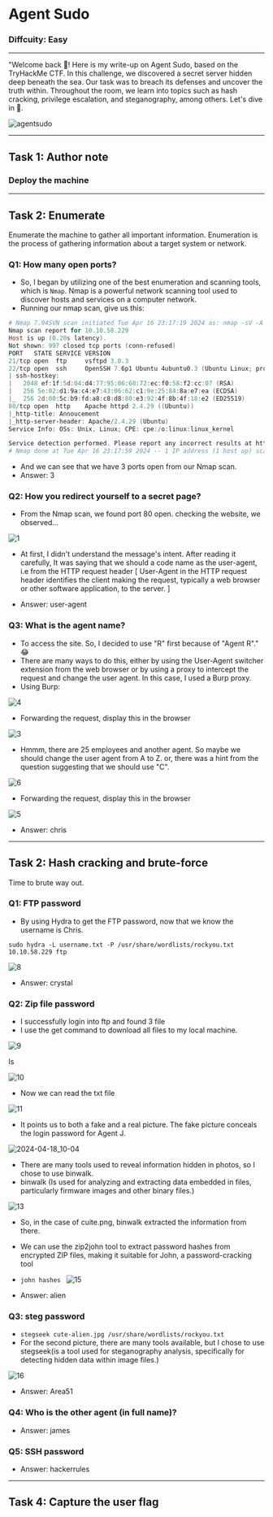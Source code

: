 # Agent Sudo
### Diffcuity: Easy

***
"Welcome back 👋! Here is my write-up on Agent Sudo, based on the TryHackMe CTF. In this challenge, we discovered a secret server hidden deep beneath the sea. Our task was to breach its defenses and uncover the truth within. Throughout the room, we learn into topics such as hash cracking, privilege escalation, and steganography, among others. Let's dive in 🕺.

![agentsudo](https://github.com/T3chnocr4t/T3chnocr4t.github.io/assets/115868619/246974dc-6b89-4f2e-890c-3b778796d6ec)

***
## Task 1: Author note
### Deploy the machine

*** 
## Task 2: Enumerate
Enumerate the machine to gather all important information. Enumeration is the process of gathering information about a target system or network.

### Q1: How many open ports?
-  So, I began by utilizing one of the best enumeration and scanning tools, which is `Nmap`. Nmap is a powerful network scanning tool used to discover hosts and services on a computer network.
- Running our nmap scan, give us this:

```powershell
# Nmap 7.94SVN scan initiated Tue Apr 16 23:17:19 2024 as: nmap -sV -A -oN ./nmap_result.txt 10.10.58.229
Nmap scan report for 10.10.58.229
Host is up (0.20s latency).
Not shown: 997 closed tcp ports (conn-refused)
PORT   STATE SERVICE VERSION
21/tcp open  ftp     vsftpd 3.0.3
22/tcp open  ssh     OpenSSH 7.6p1 Ubuntu 4ubuntu0.3 (Ubuntu Linux; protocol 2.0)
| ssh-hostkey:
|   2048 ef:1f:5d:04:d4:77:95:06:60:72:ec:f0:58:f2:cc:07 (RSA)
|   256 5e:02:d1:9a:c4:e7:43:06:62:c1:9e:25:84:8a:e7:ea (ECDSA)
|_  256 2d:00:5c:b9:fd:a8:c8:d8:80:e3:92:4f:8b:4f:18:e2 (ED25519)
80/tcp open  http    Apache httpd 2.4.29 ((Ubuntu))
|_http-title: Annoucement
|_http-server-header: Apache/2.4.29 (Ubuntu)
Service Info: OSs: Unix, Linux; CPE: cpe:/o:linux:linux_kernel

Service detection performed. Please report any incorrect results at https://nmap.org/submit/ .
# Nmap done at Tue Apr 16 23:17:59 2024 -- 1 IP address (1 host up) scanned in 39.93 seconds
```


- And we can see that we have 3 ports open from our Nmap scan.
- Answer: 3

### Q2: How you redirect yourself to a secret page?
- From the Nmap scan, we found port 80 open. checking the website, we observed...

![1](https://github.com/T3chnocr4t/T3chnocr4t.github.io/assets/115868619/db42b883-0eb4-497f-9a13-bc543a0672df)

- At first, I didn't understand the message's intent. After reading it carefully, It was saying that we should a code name as the user-agent, i.e from the HTTP request header [ User-Agent in the HTTP request header identifies the client making the request, typically a web browser or other software application, to the server. ]

- Answer: user-agent

### Q3: What is the agent name?
- To access the site. So, I decided to use "R" first because of "Agent R"." 😂
- There are many ways to do this, either by using the User-Agent switcher extension from the web browser or by using a proxy to intercept the request and change the user agent. In this case, I used a Burp proxy.
- Using Burp:

![4](https://github.com/T3chnocr4t/T3chnocr4t.github.io/assets/115868619/bc6aba5d-bc73-4e0f-b56b-6068db932640)

- Forwarding the request, display this in the browser

![3](https://github.com/T3chnocr4t/T3chnocr4t.github.io/assets/115868619/bd43b7d1-5c34-418f-bb3a-fa95179738ca)

- Hmmm, there are 25 employees and another agent. So maybe we should change the user agent from A to Z. or, there was a hint from the question suggesting that we should use "C".

![6](https://github.com/T3chnocr4t/T3chnocr4t.github.io/assets/115868619/6311939d-f1b4-474a-bfea-9dd709da8a46)

- Forwarding the request, display this in the browser

![5](https://github.com/T3chnocr4t/T3chnocr4t.github.io/assets/115868619/5e423807-f16a-43c4-85be-1fb4abe4910c)

- Answer: chris

***
## Task 2: Hash cracking and brute-force
Time to brute way out.
### Q1: FTP password
- By using Hydra to get the FTP password, now that we know the username is Chris.

```
sudo hydra -L username.txt -P /usr/share/wordlists/rockyou.txt 10.10.58.229 ftp
```

![8](https://github.com/T3chnocr4t/T3chnocr4t.github.io/assets/115868619/0595662d-c1a7-4209-8c1b-9c2421039859)

- Answer: crystal

### Q2: Zip file password
- I successfully login into ftp and found 3 file
- I use the get command to download all files to my local machine.

![9](https://github.com/T3chnocr4t/T3chnocr4t.github.io/assets/115868619/2b62a1dd-a8c3-4116-a2cd-1191a103b299)

ls

![10](https://github.com/T3chnocr4t/T3chnocr4t.github.io/assets/115868619/b5b74c37-0ee1-4301-a36c-6ff41ea647a3)

- Now we can read the txt file

![11](https://github.com/T3chnocr4t/T3chnocr4t.github.io/assets/115868619/33bc65da-da66-400c-aff7-655268be7fa8)

- It points us to both a fake and a real picture. The fake picture conceals the login password for Agent J.

![2024-04-18_10-04](https://github.com/T3chnocr4t/T3chnocr4t.github.io/assets/115868619/f6c0f837-1d17-4928-89f5-498e28efa9d4)

- There are many tools used to reveal information hidden in photos, so I chose to use binwalk.
- binwalk (Is used for analyzing and extracting data embedded in files, particularly firmware images and other binary files.)

![13](https://github.com/T3chnocr4t/T3chnocr4t.github.io/assets/115868619/4c5382cc-5f42-452f-a1af-508c2eb3af43)

- So, in the case of cuite.png, binwalk extracted the information from there.
- We can use the zip2john tool to extract password hashes from encrypted ZIP files, making it suitable for John, a password-cracking tool
- `john hashes `
![15](https://github.com/T3chnocr4t/T3chnocr4t.github.io/assets/115868619/e4a02d96-770f-4349-9f3c-f5b23685264a)

- Answer: alien

### Q3: steg password
-  `stegseek cute-alien.jpg /usr/share/wordlists/rockyou.txt`
-  For the second picture, there are many tools available, but I chose to use stegseek(is a tool used for steganography analysis, specifically for detecting hidden data within image files.)

![16](https://github.com/T3chnocr4t/T3chnocr4t.github.io/assets/115868619/7c9ab25d-c795-46f3-adb3-f7b16ba0c645)

- Answer: Area51

### Q4: Who is the other agent (in full name)?
- Answer: james

### Q5: SSH password
- Answer: hackerrules

***
## Task 4: Capture the user flag































